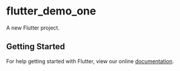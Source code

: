 # flutter_demo_one

A new Flutter project.

## Getting Started

For help getting started with Flutter, view our online
[documentation](https://flutter.io/).
